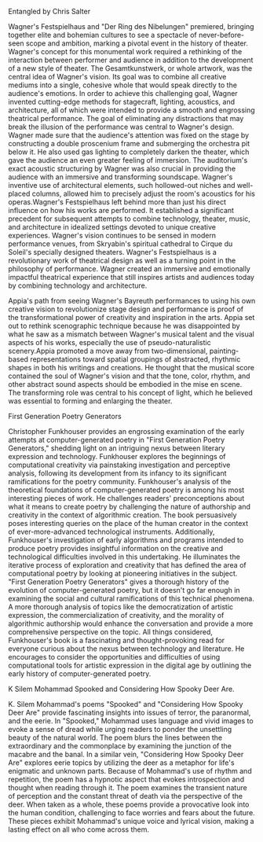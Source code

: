 <head>
<title>Week 3 Responses</title>
</head>

<body>

<h>Entangled by Chris Salter</h3>

<p>Wagner's Festspielhaus and "Der Ring des Nibelungen" premiered, bringing together elite and bohemian cultures to see a spectacle of never-before-seen scope and ambition, marking a pivotal event in the history of theater. Wagner's concept for this monumental work required a rethinking of the interaction between performer and audience in addition to the development of a new style of theater. The Gesamtkunstwerk, or whole artwork, was the central idea of Wagner's vision. Its goal was to combine all creative mediums into a single, cohesive whole that would speak directly to the audience's emotions. In order to achieve this challenging goal, Wagner invented cutting-edge methods for stagecraft, lighting, acoustics, and architecture, all of which were intended to provide a smooth and engrossing theatrical performance. The goal of eliminating any distractions that may break the illusion of the performance was central to Wagner's design. Wagner made sure that the audience's attention was fixed on the stage by constructing a double proscenium frame and submerging the orchestra pit below it. He also used gas lighting to completely darken the theater, which gave the audience an even greater feeling of immersion. The auditorium's exact acoustic structuring by Wagner was also crucial in providing the audience with an immersive and transforming soundscape. Wagner's inventive use of architectural elements, such hollowed-out niches and well-placed columns, allowed him to precisely adjust the room's acoustics for his operas.Wagner's Festspielhaus left behind more than just his direct influence on how his works are performed. It established a significant precedent for subsequent attempts to combine technology, theater, music, and architecture in idealized settings devoted to unique creative experiences. Wagner's vision continues to be sensed in modern performance venues, from Skryabin's spiritual cathedral to Cirque du Soleil's specially designed theaters. Wagner's Festspielhaus is a revolutionary work of theatrical design as well as a turning point in the philosophy of performance. Wagner created an immersive and emotionally impactful theatrical experience that still inspires artists and audiences today by combining technology and architecture.

Appia's path from seeing Wagner's Bayreuth performances to using his own creative vision to revolutionize stage design and performance is proof of the transformational power of creativity and inspiration in the arts. Appia set out to rethink scenographic technique because he was disappointed by what he saw as a mismatch between Wagner's musical talent and the visual aspects of his works, especially the use of pseudo-naturalistic scenery.Appia promoted a move away from two-dimensional, painting-based representations toward spatial groupings of abstracted, rhythmic shapes in both his writings and creations. He thought that the musical score contained the soul of Wagner's vision and that the tone, color, rhythm, and other abstract sound aspects should be embodied in the mise en scene. The transforming role was central to his concept of light, which he believed was essential to forming and enlarging the theater.</p>


<h>First Generation Poetry Generators</h1>

<p> Christopher Funkhouser provides an engrossing examination of the early attempts at computer-generated poetry in "First Generation Poetry Generators," shedding light on an intriguing nexus between literary expression and technology. Funkhouser explores the beginnings of computational creativity via painstaking investigation and perceptive analysis, following its development from its infancy to its significant ramifications for the poetry community. Funkhouser's analysis of the theoretical foundations of computer-generated poetry is among his most interesting pieces of work. He challenges readers' preconceptions about what it means to create poetry by challenging the nature of authorship and creativity in the context of algorithmic creation. The book persuasively poses interesting queries on the place of the human creator in the context of ever-more-advanced technological instruments. Additionally, Funkhouser's investigation of early algorithms and programs intended to produce poetry provides insightful information on the creative and technological difficulties involved in this undertaking. He illuminates the iterative process of exploration and creativity that has defined the area of computational poetry by looking at pioneering initiatives in the subject. "First Generation Poetry Generators" gives a thorough history of the evolution of computer-generated poetry, but it doesn't go far enough in examining the social and cultural ramifications of this technical phenomena. A more thorough analysis of topics like the democratization of artistic expression, the commercialization of creativity, and the morality of algorithmic authorship would enhance the conversation and provide a more comprehensive perspective on the topic. All things considered, Funkhouser's book is a fascinating and thought-provoking read for everyone curious about the nexus between technology and literature. He encourages to consider the opportunities and difficulties of using computational tools for artistic expression in the digital age by outlining the early history of computer-generated poetry.</p>

<h> K Silem Mohammad Spooked and Considering How Spooky Deer Are.</h2>

<p>K. Silem Mohammad's poems "Spooked" and "Considering How Spooky Deer Are" provide fascinating insights into issues of terror, the paranormal, and the eerie. In "Spooked," Mohammad uses language and vivid images to evoke a sense of dread while urging readers to ponder the unsettling beauty of the natural world. The poem blurs the lines between the extraordinary and the commonplace by examining the junction of the macabre and the banal. In a similar vein, "Considering How Spooky Deer Are" explores eerie topics by utilizing the deer as a metaphor for life's enigmatic and unknown parts. Because of Mohammad's use of rhythm and repetition, the poem has a hypnotic aspect that evokes introspection and thought when reading through it. The poem examines the transient nature of perception and the constant threat of death via the perspective of the deer. When taken as a whole, these poems provide a provocative look into the human condition, challenging to face worries and fears about the future. These pieces exhibit Mohammad's unique voice and lyrical vision, making a lasting effect on all who come across them.
</p>

</body>
